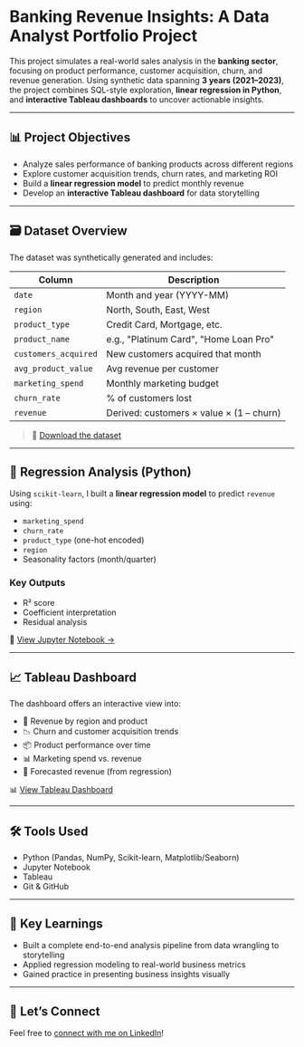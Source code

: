 # Banking Revenue Insights: A Data Analyst Portfolio Project

This project simulates a real-world sales analysis in the **banking sector**, focusing on product performance, customer acquisition, churn, and revenue generation. Using synthetic data spanning **3 years (2021–2023)**, the project combines SQL-style exploration, **linear regression in Python**, and **interactive Tableau dashboards** to uncover actionable insights.

---

## 📊 Project Objectives

- Analyze sales performance of banking products across different regions
- Explore customer acquisition trends, churn rates, and marketing ROI
- Build a **linear regression model** to predict monthly revenue
- Develop an **interactive Tableau dashboard** for data storytelling

---

## 🗃️ Dataset Overview

The dataset was synthetically generated and includes:

| Column               | Description |
|----------------------|-------------|
| `date`               | Month and year (YYYY-MM) |
| `region`             | North, South, East, West |
| `product_type`       | Credit Card, Mortgage, etc. |
| `product_name`       | e.g., "Platinum Card", "Home Loan Pro" |
| `customers_acquired` | New customers acquired that month |
| `avg_product_value`  | Avg revenue per customer |
| `marketing_spend`    | Monthly marketing budget |
| `churn_rate`         | % of customers lost |
| `revenue`            | Derived: customers × value × (1 – churn) |

> 📁 [Download the dataset](./banking_sales_data.csv)

---

## 🧪 Regression Analysis (Python)

Using `scikit-learn`, I built a **linear regression model** to predict `revenue` using:

- `marketing_spend`
- `churn_rate`
- `product_type` (one-hot encoded)
- `region`
- Seasonality factors (month/quarter)

### Key Outputs
- R² score
- Coefficient interpretation
- Residual analysis

📓 [View Jupyter Notebook →](./banking_regression_analysis.ipynb)

---

## 📈 Tableau Dashboard

The dashboard offers an interactive view into:

- 📍 Revenue by region and product
- 📉 Churn and customer acquisition trends
- 📦 Product performance over time
- 📊 Marketing spend vs. revenue
- 🔮 Forecasted revenue (from regression)

📊 [View Tableau Dashboard](#)

---

## 🛠️ Tools Used

- Python (Pandas, NumPy, Scikit-learn, Matplotlib/Seaborn)
- Jupyter Notebook
- Tableau
- Git & GitHub

---

## 📌 Key Learnings

- Built a complete end-to-end analysis pipeline from data wrangling to storytelling
- Applied regression modeling to real-world business metrics
- Gained practice in presenting business insights visually

---

## 🤝 Let’s Connect

Feel free to [connect with me on LinkedIn]([#](https://www.linkedin.com/in/rudolph-haink-a5454564/))!

